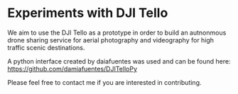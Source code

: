 # Experiments with DJI Tello

We aim to use the DJI Tello as a prototype in order to build an autnonmous drone sharing service for aerial photography and videography for high traffic scenic destinations.

A python interface created by daiafuentes was used and can be found here: https://github.com/damiafuentes/DJITelloPy

Please feel free to contact me if you are interested in contributing.